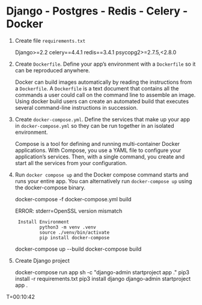 # Django - Postgres - Redis - Celery - Docker

1. Create file `requirements.txt`

    Django>=2.2
    celery==4.4.1
    redis==3.4.1
    psycopg2>=2.7.5,<2.8.0


2. Create `Dockerfile`. Define your app’s environment with a `Dockerfile` so it can be reproduced anywhere.

    Docker can build images automatically by reading the instructions from a `Dockerfile`. A `Dockerfile` is a text document that contains all the commands a user could call on the command line to assemble an image. Using docker build users can create an automated build that executes several command-line instructions in succession.

3. Create `docker-compose.yml`. Define the services that make up your app in `docker-compose.yml` so they can be run together in an isolated environment.

    Compose is a tool for defining and running multi-container Docker applications. With Compose, you use a YAML file to configure your application’s services. Then, with a single command, you create and start all the services from your configuration. 

4. Run `docker compose up` and the Docker compose command starts and runs your entire app. You can alternatively run `docker-compose up` using the docker-compose binary.


    docker-compose -f docker-compose.yml build

    ERROR: stderr=OpenSSL version mismatch

        Install Environment 
                python3 -m venv .venv
                source ./venv/bin/activate
                pip install docker-compose

    docker-compose up --build
    docker-compose build

5. Create Django project

    docker-compose run app sh -c "django-admin startproject app ."
    pip3 install -r requirements.txt
    pip3 install django
    django-admin startproject app .

T=00:10:42